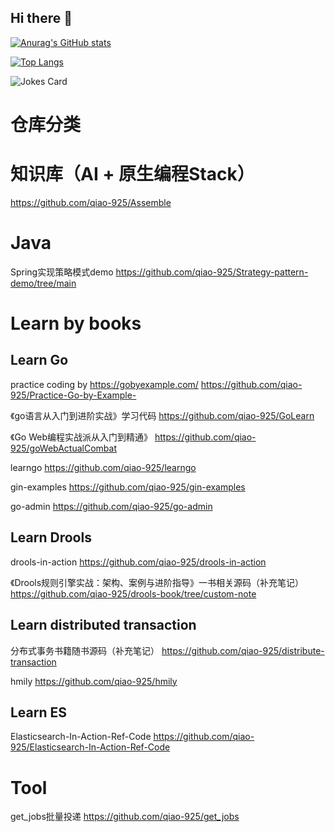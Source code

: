 ## Hi there 👋

<!--
**qiao-925/qiao-925** is a ✨ _special_ ✨ repository because its `README.md` (this file) appears on your GitHub profile.

Here are some ideas to get you started:

- 🔭 I’m currently working on ...
- 🌱 I’m currently learning ...
- 👯 I’m looking to collaborate on ...
- 🤔 I’m looking for help with ...
- 💬 Ask me about ...
- 📫 How to reach me: ...
- 😄 Pronouns: ...
- ⚡ Fun fact: ...
-->

[![Anurag's GitHub stats](https://github-readme-stats.vercel.app/api?username=qiao-925)](https://github.com/qiao-925/github-readme-stats)

[![Top Langs](https://github-readme-stats.vercel.app/api/top-langs/?username=qiao-925)](https://github.com/qiao-925/github-readme-stats)

![Jokes Card](https://readme-jokes.vercel.app/api)

# 仓库分类

# 知识库（AI + 原生编程Stack）
https://github.com/qiao-925/Assemble

# Java

Spring实现策略模式demo https://github.com/qiao-925/Strategy-pattern-demo/tree/main

# Learn by books

## Learn Go

practice coding by https://gobyexample.com/ https://github.com/qiao-925/Practice-Go-by-Example-

《go语言从入门到进阶实战》学习代码 https://github.com/qiao-925/GoLearn

《Go Web编程实战派从入门到精通》 https://github.com/qiao-925/goWebActualCombat

learngo https://github.com/qiao-925/learngo

gin-examples https://github.com/qiao-925/gin-examples

go-admin https://github.com/qiao-925/go-admin

## Learn Drools
drools-in-action https://github.com/qiao-925/drools-in-action

《Drools规则引擎实战：架构、案例与进阶指导》一书相关源码（补充笔记） https://github.com/qiao-925/drools-book/tree/custom-note

## Learn distributed transaction

分布式事务书籍随书源码（补充笔记） https://github.com/qiao-925/distribute-transaction

hmily https://github.com/qiao-925/hmily

## Learn ES
Elasticsearch-In-Action-Ref-Code https://github.com/qiao-925/Elasticsearch-In-Action-Ref-Code

# Tool
get_jobs批量投递 https://github.com/qiao-925/get_jobs






